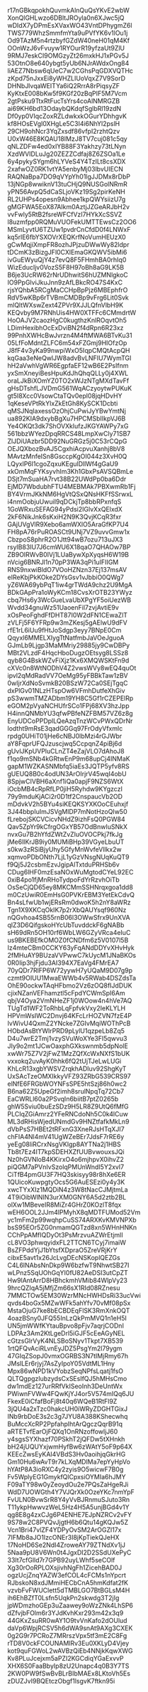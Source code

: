 r17nGBkqpokhQuvmkAlnQuQsYKvE2wbW
XonQlGHLwzo6DBltJROyla0n6XJwc5jQ
wDIdX7yDPmEsXVaxWO43VntDPhygmZ6l
TWS779WhzSmmfmYta9uPVfYK6v1lOu1j
Od9TAzM5n4rtzbyfGZdW40neH01qM4Kf
OOnWzJ6vFvuyw1RYOurR19yfzaUt9ZlU
9RMJ7eskCI9OMGzyZt26mxkHJ1xPGv5J
53OtnO8e640ybgt5yUb6NJrAWdxOng84
liAEZ7Nbsw6qUeC7w2CGhsPqGDXVQTHc
zKpd75nJxxEi8yWHZLIUoVqxZ7V9SorD
DHNbJlvqaWEITYa6iQ2RrrA8rPiqsyZF
KyKtxE008bKw5f9KGf20zBqPIF5M7Vcm
2gtPsku9TtxRtFucTsYrs4coAlNMRGZB
ai69KH6bd13OdaybQKdqfSglbRl19zdN
Df0yp0VIqcZoxRZLdwkxkOGurYDhhgvK
kf8HOsEVgI0XHgLe5C3I4i6NhYl2pslH
29CH9ohNcr3YqZxsdf86vfpI2rzhtQzv
U0xW46E8KQAU18IMzJ8TV7cuj081c5qy
qNLZDFw4ed0xIYB88F3Yakhzy73tLNyn
XzdWVIDLuJg20ZEZZCdfaj8Z6ZSOa1Le
6y4pykySYgm6hLYVeS4Y4TzILt8csXDX
2xafwOZ0RK1vtYA5enbyMj03lbvUIECN
RAQNaBpa7DO9qVYpYh01lgJJDMx8rDbP
13jNGp8wwiknV13tuCHjQ9NUSGolNRmR
yPN56AvpQ5dCaSLjoVKz19Sg2pirKeNH
RL2UHPs4opesn9Abhee1kpQWYsiizU7g
gMGFWA5EoX87AIkm0AztjJZGeARJbH2v
vvFwly5RtB2fsreWFCfVzI7HYkXcSSVZ
l8uzmfpp0RQMuVUOFekUMTTEwsCz2OO6
MSmLyvtU6TZUw1pvdrCnCfdD0f4LNWxF
kq5rlE6fbYSXOVrXEQKrfNoVumHEUzX0
gCwMqjiXmpFR8ozhJPjzuDWwWy82ldpr
tDCmK3zBizgJFl0CXlEmaGKQWV5ibMi6
ivGuEWyuQjY4z7evQ8F5FHmhBA0rhIq0
WizEducIjv0VozS5F8H97oBh8aG9LK5B
B6je3UcRW62rNrUDhwitS6hUZMNlgkoC
IO9PpGlviJkuJnn9zAfLBkcRO47S4KxC
rjsYQhbA5RCgMaCCHpBpPjz6MBEphfrO
RdV5wKBp6rTVBmCMDBp9vFrg6Lit0Svk
mlQltWXswZext4ZPVr9XJJLQfnVlbH9K
KEQvby9M7RNhUis4HW0XTFFc6CMmdrtW
HoOAJV2caozHgC0kugthzKnlROqvtOh5
LDimHexibhOcExDviBN2f4dRpn6R23xz
99PnhXWHcBwJvrzn4M4ftMWA6BTvKu31
05LfFoMdntZLFC6m54xFZGmj9HIOfzOp
J8fF4v3yKa99nwpiWxO5IqpCMQtAcpQH
kqGaa3eNeQwlJW8advBvLNFIU7WymTGI
hH2aVwhVgWR6EgpfaEF12wB6E2PsIfnm
yxSmXneyiBesHpuKdJhQhqQLLy0j4XWL
oraLJkBiXOmYZ0TO2xWJzNTgMXdTavFf
gHsDTshfLJVDmG561WqACzyoytwPUKuK
gt5I8Xcc0VsowCtaTQv0epl08jqHDvHY
1qKeseVPtRkYlxZkEtGh8KySCK1Dcbti
qMSJNqIaxessOzOhjCuPwiJyYBwYmtNj
ua892KIA9dxybBgXu7HPCMSbIIkpVJ6B
Ye4OKQt3dk7ShOVXklufzJKGYAWPy7xG
561bbzWYezDpqRRCS48LmpXwCly71SB7
ZlJDiUAzbr5DD92NuGRGz5j0C53rCQpG
OEJQXbozBvAJ5CgxhiAcpvuXanhj8bV8
MAvtzMnfeISn8GsccpKgOI044z3XvH0Q
LQyxlP6l1cgoZqxuKEgulDllWf4gGaU9
xkOmMqFYKsyvhIm3Kh1GbxPsAVSQBmLe
DSjt7mSuaHA7rvt38B22UWdPp0ba6Ddr
EjMD7WbdubhFTU4MEBMAk7PBXwmRb1Fj
BY4VrmJKkNM6HgVtQSxQNsHKFfSSrwxL
i4nmOobjuUwuiI9qDCkjTp8bbRPxnfqS
1GoWRxuSEFAG94yPdsi2IGlvXxQElxdX
2kF6NikJnk6sKxiH2N9K3QvjKCqR3fxr
GAjUVgVlR9Xebo6amWXlO5AraGfKP7U4
FH8pA76rPuROASCt9UNj7VZ9uvvGmw1x
CbzpoS8phrR2O1Jtt94wB7ozu713uJX3
rsyIB83IU7J6cmWU6X18qaO7QHAOw7BP
ZB9OIRWvB0IVj1LUaBywXpXyqsH6W19B
nVcig6BNRJl1n70pP3WA3qPi1uIFIIGM
RNS9nxwiBldO7VOoHZNzn37Ej137msAV
eIReKbjPkKOke2DYsGsv1vJbbiO0QWg7
yZ6WA69ybPqT1iw4grTWdA9chz2U9MgA
BDkGApPra1oWyKCm18CvsXrOTB23YWyz
cbq7Hs6y3WcGueLvaUbXPgYF5oiUezWB
Wvdd34gnuWz51UaoenFil7zvjAvtiE9v
xOsPeoFghdFfDHT87I0W2dFN1CEwaZlT
zVLFj5F6YFRp9w3mZKesj5gAElwU9dFV
rfE1rL6iUu9fHtJoSdgp3eyy7BNpE0Cm
Qqyxl6MMELXIygTtNatfmbJaVOeJguoA
GJmLb9Ljgp3MaMMriy29885jy9CwDBPy
MBt2VLzdF4HqcHboDugzOEtsyg8LSSz8
qyb8G4BskWZvFiXjz1Kx6XMQWSKtFn9d
cXVc0n8WtNODhV4Z2vwsWVy8wEQ4quOt
ipvl2qMdRadVV7OeMg95yFBBkTaw1zBV
0wIjrXdNoSvmkB20BSzW72Ca0SEjTgqC
dxPlGv01NLzHTspOw6VFmhDutfeXhGiv
pS3wwmTMZADbm19YH8C5Gf1rCZEPElRp
eGOM2pVyaNCHUfrSCo1FPj68XV3hzJpp
H4innQNMbYU3qfwPBfeNZFBM57VZ6z8g
EnyUDCoPPDplLQeAzqTnzWCvPWxQDrNr
lodtht9mRsE3qadGGGq97FrOdyVfxmlc
rpdg0UHiT01jHe6cNBJ0lbMzi4rGJWbr
aY8FqprUFQJzuscjwq5CcpqnZ4piBj6d
gUvlJKpUVPluCLnZT4eZajVLO7dAhoJ8
f1qo9mSNb4kGRtwEnP9m68upCj4INMaK
gapM1WZKASNMbfq5iaEs3JQTP5yfv8RS
gUEUQ8B0c4odUN3ArOIrjrV45wqI4obU
8SpjwCIVBH6aXnf1iQa0apjF9NZS6WtX
iOcbMB4cRpRfLP0jiH5Ryhdw9KYgzczI
79y9mduKjACi2r0D1tf2CnspaucVb2OD
mDdvkV2h5BYu4siKEQKSYXKOoCEuhxjf
3J44bbpIuImJSVgMlDP7mNotHzoQIw50
fLrebojSKCVCicvNHdZ9izhFsQ0PGW84
Qav5ZpYr9kCfrgOGxYB57OdBnwIuSNkX
nvxGu7B2hYfdZWtZvZluOVOCPkj7fkJg
jMe6lIKrJB9iy0MUMiBHp39VGyeLbuUT
s0kw3zRSiBjyUhy5GfyMnWvfeVllkx2w
xqmvoPDbONth7LjL1yGzVNsgNUqKuQT9
f9Qj5J2csbmEzvJgipAlTxtduPRHSb6v
CDug6lHF0mzEsaNOxWuMgtodCYeL92EC
0xiB4po1fjMnRHoTydpoFdYrRzvhOiTb
OsSeCjQD65ey8MKCMmSSHNrqxgoa1dd8
m0CzUwiR0EmHsG0PVKrEBM3YetEkCdvQ
Bn4sLfwUb1wjERsRm0dwoK5h2nY8aWRz
Tgn1X9XKCqOkIK7p2rXbQAUYsqf960Nz
nQGvhoa4SB55rnB06l3OWwSfrx9UnXVA
qlZ3D6QifgskoHYcUbTuvddckF6gNABb
sH69dRn5OH10rf6WbLW6GZyVRca4eIuC
us9BKEBEfkOMOZ0fCNDfm6z5V0107l5B
Iz4mteCBm0CCKY63yFqANdDDYvXHvHyk
2fMHuAY9BUzaVVPwwC7kUycM1JNaBKOs
0R0Iip3hjFjdu3AI394X7EaVg4FMrEA7
70yQDr7RlFP6W72yywH7yUQaM9D07g9p
czmt9OIUU1MwaEWWb4v5RWab4DSZdsTa
OhE90ockwTAqHFbmo2Vz6zOQ8fIJdDUK
cjixNZanVEFhamztl5cFpdYCWmSpI6Am
qbjV4Oya2VmNHeZF1j0WOow4n4hVe7AQ
TUgTd1WF2ToRhbLqFpfvkVxy2IeKLYLH
HPVmWsIWC2Dnvj64KFcLrHOZVN7fzE4P
IvWivU4QxmZ2YNcke7ZGIvMqiWOThPcB
HObdAsBtYWlrPRD9pLylU1qzpeLb8Zq5
D4u7wrE2Tmj1vzySVuWoXYe3FI5qwvu3
JIy9o2mt1JCwOaxphGXkswnmb5dpNolE
xwWr75Z7V2jFwZ1MzZQfXcWxNXfS1bUK
vxxokq2uvAyK0hhk6fQ2tUjTJeLwLUGi
KhLcR13xgbYWSVZrqkhADIuv92ShgKyT
UxSAcTzeOMXIkkyVFZ93ZRbG539CRS97
elNfE6FRGbWOYNFsSPE5htSzj86h0wc2
B6na62Z5UpeGf2imh8srulNpqTq72Cb7
EaCWRLl60a2PSvqIn6biitB7ptZ0265b
ghW5Sviu0buEzSDz9H5LR8Z9UtQ6fMfG
PLCIqZGiAmrz2YFeRNCdoNh5C0k4lCuw
ML3dRHisWjedUNmdGv9HNZtfafkMkLn9
dVbPsS7HBEt2tRFxnG3XneRJsHTqXJI7
chFIA4Nl4mV41UgWZeBEr7JdsF7rRE6y
yeEg08liRCrxNsgVKlgp8AYTNa2j1HBS
Tb8t7Ez4IT7kpSDEHXZfUUBvwouxsJQi
Nz0hGVNloB4KKirxO4o6mjhpvX0ihvZ2
piQGM7aPVnIvSzolqPMUnWndI5Y2xvl7
CiTfB4pmGU3F7HQ3skisyy98r8hXe6ER
1QUicoKuwpgtyOcs5G6AuESEzi0y4y3K
xwcTYxXIz1MQDiN4z3W8tNacCJMjtmLa
4T9iOibWlNIN3urXM0GNY6A5d2ztb2BL
olXw1MBeveIR8MiZr4GHrZ0KOzlT8fqx
wEH6OOL2JJm4lPMyhX8qMDTFUMod52Vm
yc1mFm2p99wqhpCuSS74ARXKvKMVNPXb
bsS95EOr5ZG0nmamQGTzd8xn5WHnHNKn
CChPpAMfIQDyOt3PsMrzvuAZWrEtjmlI
cL8VO3phwqyidxFL2TTCN6TCyj7imaiW
BsZFPddYjJ1bYtsfXDpraO5ZreVRjKrY
cibxE5avt1x26JcLvgDEcNSKoplQEZGs
C4L6lNAbsNnDkp9W6bzfwT9NhwtSB27I
wLPnz5SqUOhGqYI0fU82AeDSI3utCpZT
Hw9lAntArrD8HBhckmhVMib84WlpVy23
9hrcQZIqA5jMfjZm66sX1RId08RZnesu
7MMCTOw5EM30WzrMNcHWHDsRi33ucVwi
qvds4boGx5MZwWFk5ahYfv70vMf08pSx
MstaOjuG7ke8bECBDEqFlSK3RmXnkOQT
4oazBSny0JFQ55InLzQkPmMVQ1n1eH5I
UN5jmWWfKYtauBpvo8pFjv7aqrjCODnI
LDPAz3Am2KtLgeDrl5iGJF5cEeAGyNEL
cGtzsGlrVyK4NLSBoSNyv1Tkpt7XB539
1rtQFQvAciRLvnEyJDZ5PsgYm2l79ygm
47GIqZSopJ0vmxOGRBS3N7tIMjRmy67h
JMslLEr6rjyj7AsZyIpoY05VdtML1Hny
Mpx86wNPD1kVYobzSeqNPfsLqatj1fsO
QLTQgpgzIubzydsCxSEsIfQJ5hMHsCmo
dw1mdEz127urRRfVkISeoInh3DeUntWx
PWiwnFVWw4FQwKjYJ4or5V574mIQq6JU
FkexE0iCfafBoFj8t40q6WQeB1RtFl9Z
3jQU4a2xTzc0hakcUH0iWRyZDGHTGixJ
INb9rbDoE3s2c3g7JYU8A388KShecwhq
BuMccXcRP2PpfahpIhtArQgczQqrB91q
aRTETvfEarOjFQXq1OnRNzoffowljJ60
y4sgsSYXhazf70PSkhT2jQFDw5tXHnkh
bH24jUQUYxjwmHyfBw6zWAtY5oF9p64X
KEEcZwsEyKAI4VBdS3Hv0aoihjqGkrHG
Gm10Hu6wAvT9r7kLXqMDlMa7epYyHpVo
hYAtP8A3ioRXC4y2zyis9O5wicwF7B0g
Fv5WplyEG1GmykfQlCpxsiOYMIa6hJMY
F09aTY98w0yZeoydOu2e7PQsZaHgeRJi
WdD7UOWGth4Y7VJQrXk0OzeYKc7nmYpF
FvULN0BvwSrR8Y4yVvBJRnmuSJuto3Rn
T11ykpHwwvzWeL5Hz4H5A5unjBGd4v1Y
qg8E8g4zxCJg6P4ENHE7EJpNZRCv2vFY
9S78w2C8PVQvJjgtH6b6Qtu14gKQJw5Z
Vcn1Bri47vlZF4YDPyOvSM2ArOGZl17x
7IFMb8aJO1IzcONEr3I8jKpTiekQJeHX
17NoHD6Se2NdI4ZroweAY79ZTNdXv1jJ
5Naa9pU8V6Wn0t4JgxDI2D2SSdUXePyC
33It7cfGlld7r7GPB92uyLWhf5seCOlf
Xg30rOoRPLOXsjivhNgFh1ZicehBAD0J
ogzUcjZnqYAZW3efCOL4cFCMs1nYpcrt
RJbskoN8xdJMmiHECbCnA5hmKdfat2fK
vzvbFvFWUClett5dTMBLGO7BtBGLsM4H
ih6EhBZfT0Lsfn5UqkPn2skwdg3T2jIg
jpWDmzhoGEp3uZaawey9oWzZNk4LhSP6
dZfvjbFOlm6r3YJdKvhKxr293m42x3q9
44GKxZsuRR0wAY1O9tvVnKafo2dOUlud
daVp6WpjRCSV5h6dWA9snAt9AXg3CXEK
0g2G9r7PCRoZ7MRrszVpx5tf3mE2C8Fg
rTD8V0ckFCOUNAMlRv3Eu0XKLyD4Vjey
kot9quFGWoL2wAVBzQiEb4NNjkKqwXWG
Kv8PLuJcejxm5aPZI2KGCdiqYGaExvvP
XHX6S0FaaBbyIp8zU2Unapc4q0B3Y7TS
2KW0PW9fSwBvBLrBIbMAEx8LKtoVh5Es
zDUZJvI9BQEtczObgf1lsgvK7ftkn95i
